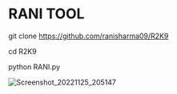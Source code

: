 # RANI TOOL

git clone https://github.com/ranisharma09/R2K9


cd R2K9



python RANI.py


![Screenshot_20221125_205147](https://user-images.githubusercontent.com/109195584/204128492-b11529e0-8f54-4455-bef3-8e789de8b495.jpg)
